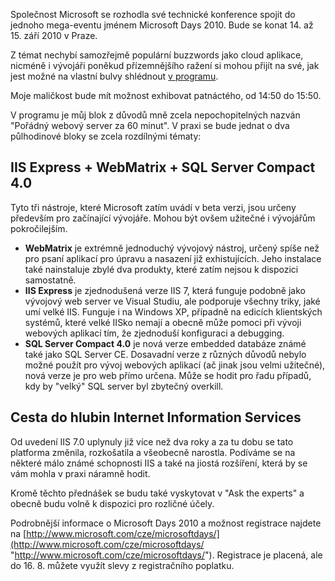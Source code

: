 <!-- dcterms:identifier = aspnetcz#294 -->
<!-- dcterms:title = Pozvánka na Microsoft Days 2010 -->
<!-- dcterms:abstract = Společnost Microsoft se rozhodla své technické konference spojit do jednoho mega-eventu jménem Microsoft Days 2010. Bude se konat 14. až 15. září 2010 v Praze. -->
<!-- np9:categoryId = 6 -->
<!-- x4w:category = Akce a události -->
<!-- np9:authorId = 1 -->
<!-- np9:authorEmail = michal.valasek@altairis.cz -->
<!-- dcterms:creator = Michal Altair Valášek -->
<!-- dcterms:created = 2010-08-12T04:17:14.813+02:00 -->
<!-- dcterms:dateAccepted = 2010-08-12T04:17:15.737+02:00 -->
<!-- x4w:pictureWidth = 150 -->
<!-- x4w:pictureHeight = 150 -->
<!-- x4w:pictureUrl = /perex-pictures/20100812-pozvanka-na-microsoft-days-2010.png -->

Společnost Microsoft se rozhodla své technické konference spojit do jednoho mega-eventu jménem Microsoft Days 2010. Bude se konat 14. až 15. září 2010 v Praze.

Z témat nechybí samozřejmě populární buzzwords jako cloud aplikace, nicméně i vývojáři poněkud přízemnějšího ražení si mohou přijít na své, jak jest možné na vlastní bulvy shlédnout [v programu](http://www.microsoft.com/cze/microsoftdays/program/technicky-blok.aspx).

Moje maličkost bude mít možnost exhibovat patnáctého, od 14:50 do 15:50.

V programu je můj blok z důvodů mně zcela nepochopitelných nazván "Pořádný webový server za 60 minut". V praxi se bude jednat o dva půlhodinové bloky se zcela rozdílnými tématy:

## IIS Express + WebMatrix + SQL Server Compact 4.0

Tyto tři nástroje, které Microsoft zatím uvádí v beta verzi, jsou určeny především pro začínající vývojáře. Mohou být ovšem užitečné i vývojářům pokročilejším.

*   **WebMatrix** je extrémně jednoduchý vývojový nástroj, určený spíše než pro psaní aplikací pro úpravu a nasazení již exhistujících. Jeho instalace také nainstaluje zbylé dva produkty, které zatím nejsou k dispozici samostatně.
*   **IIS Express** je zjednodušená verze IIS 7, která funguje podobně jako vývojový web server ve Visual Studiu, ale podporuje všechny triky, jaké umí velké IIS. Funguje i na Windows XP, případně na edicích klientských systémů, které velké IISko nemají a obecně může pomoci při vývoji webových aplikací tím, že zjednoduší konfiguraci a debugging.
*   **SQL Server Compact 4.0** je nová verze embedded databáze známé také jako SQL Server CE. Dosavadní verze z různých důvodů nebylo možné použít pro vývoj webových aplikací (ač jinak jsou velmi užitečné), nová verze je pro web přímo určena. Může se hodit pro řadu případů, kdy by "velký" SQL server byl zbytečný overkill.  

## Cesta do hlubin Internet Information Services

Od uvedení IIS 7.0 uplynuly již více než dva roky a za tu dobu se tato platforma změnila, rozkošatila a všeobecně narostla. Podíváme se na některé málo známé schopnosti IIS a také na jiostá rozšíření, která by se vám mohla v praxi náramně hodit.

Kromě těchto přednášek se budu také vyskytovat v "Ask the experts" a obecně budu volně k dispozici pro rozličné účely.

Podrobnější informace o Microsoft Days 2010 a možnost registrace najdete na [http://www.microsoft.com/cze/microsoftdays/](http://www.microsoft.com/cze/microsoftdays/ "http://www.microsoft.com/cze/microsoftdays/"). Registrace je placená, ale do 16. 8. můžete využít slevy z registračního poplatku.